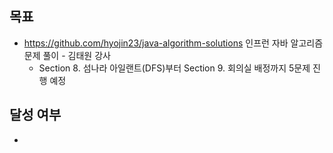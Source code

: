 ## 목표

- https://github.com/hyojin23/java-algorithm-solutions 인프런 자바 알고리즘 문제 풀이 - 김태원 강사
  - Section 8. 섬나라 아일랜트(DFS)부터 Section 9. 회의실 배정까지 5문제 진행 예정

## 달성 여부
- 
